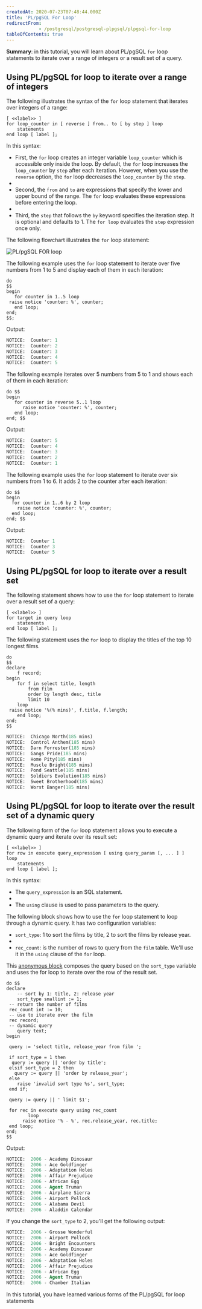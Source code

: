 ```yaml
---
createdAt: 2020-07-23T07:48:44.000Z
title: 'PL/pgSQL For Loop'
redirectFrom: 
            - /postgresql/postgresql-plpgsql/plpgsql-for-loop
tableOfContents: true
---
```



**Summary**: in this tutorial, you will learn about PL/pgSQL `for` loop statements to iterate over a range of integers or a result set of a query.

## Using PL/pgSQL for loop to iterate over a range of integers

The following illustrates the syntax of the `for` loop statement that iterates over integers of a range:

```
[ <<label>> ]
for loop_counter in [ reverse ] from.. to [ by step ] loop
    statements
end loop [ label ];
```

In this syntax:

- First, the `for` loop creates an integer variable `loop_counter` which is accessible only inside the loop. By default, the `for` loop increases the `loop_counter` by `step` after each iteration. However, when you use the `reverse` option, the `for` loop decreases the `loop_counter` by the `step`.
-
- Second, the `from` and `to` are expressions that specify the lower and upper bound of the range. The `for` loop evaluates these expressions before entering the loop.
-
- Third, the `step` that follows the `by` keyword specifies the iteration step. It is optional and defaults to 1. The `for loop` evaluates the `step` expression once only.

The following flowchart illustrates the `for` loop statement:

![PL/pgSQL FOR loop](/postgresqltutorial_data/plpgsql-FOR-loop.png)

The following example uses the `for` loop statement to iterate over five numbers from 1 to 5 and display each of them in each iteration:

```
do
$$
begin
   for counter in 1..5 loop
 raise notice 'counter: %', counter;
   end loop;
end;
$$;
```

Output:

```sql
NOTICE:  Counter: 1
NOTICE:  Counter: 2
NOTICE:  Counter: 3
NOTICE:  Counter: 4
NOTICE:  Counter: 5
```

The following example iterates over 5 numbers from 5 to 1 and shows each of them in each iteration:

```
do $$
begin
   for counter in reverse 5..1 loop
      raise notice 'counter: %', counter;
   end loop;
end; $$
```

Output:

```sql
NOTICE:  Counter: 5
NOTICE:  Counter: 4
NOTICE:  Counter: 3
NOTICE:  Counter: 2
NOTICE:  Counter: 1
```

The following example uses the `for` loop statement to iterate over six numbers from 1 to 6. It adds 2 to the counter after each iteration:

```
do $$
begin
  for counter in 1..6 by 2 loop
    raise notice 'counter: %', counter;
  end loop;
end; $$
```

Output:

```sql
NOTICE:  Counter 1
NOTICE:  Counter 3
NOTICE:  Counter 5
```

## Using PL/pgSQL for loop to iterate over a result set

The following statement shows how to use the `for` loop statement to iterate over a result set of a query:

```
[ <<label>> ]
for target in query loop
    statements
end loop [ label ];
```

The following statement uses the `for` loop to display the titles of the top 10 longest films.

```
do
$$
declare
    f record;
begin
    for f in select title, length
        from film
        order by length desc, title
        limit 10
    loop
 raise notice '%(% mins)', f.title, f.length;
    end loop;
end;
$$
```

```sql
NOTICE:  Chicago North(185 mins)
NOTICE:  Control Anthem(185 mins)
NOTICE:  Darn Forrester(185 mins)
NOTICE:  Gangs Pride(185 mins)
NOTICE:  Home Pity(185 mins)
NOTICE:  Muscle Bright(185 mins)
NOTICE:  Pond Seattle(185 mins)
NOTICE:  Soldiers Evolution(185 mins)
NOTICE:  Sweet Brotherhood(185 mins)
NOTICE:  Worst Banger(185 mins)
```

## Using PL/pgSQL for loop to iterate over the result set of a dynamic query

The following form of the `for` loop statement allows you to execute a dynamic query and iterate over its result set:

```
[ <<label>> ]
for row in execute query_expression [ using query_param [, ... ] ]
loop
    statements
end loop [ label ];
```

In this syntax:

- The `query_expression` is an SQL statement.
-
- The `using` clause is used to pass parameters to the query.

The following block shows how to use the `for` loop statement to loop through a dynamic query. It has two configuration variables:

- `sort_type`: 1 to sort the films by title, 2 to sort the films by release year.
-
- `rec_count`: is the number of rows to query from the `film` table. We'll use it in the `using` clause of the `for` loop.

This [anonymous block](/postgresql/postgresql-plpgsql/plpgsql-block-structure) composes the query based on the `sort_type` variable and uses the for loop to iterate over the row of the result set.

```
do $$
declare
    -- sort by 1: title, 2: release year
    sort_type smallint := 1;
 -- return the number of films
 rec_count int := 10;
 -- use to iterate over the film
 rec record;
 -- dynamic query
    query text;
begin

 query := 'select title, release_year from film ';

 if sort_type = 1 then
  query := query || 'order by title';
 elsif sort_type = 2 then
   query := query || 'order by release_year';
 else
    raise 'invalid sort type %s', sort_type;
 end if;

 query := query || ' limit $1';

 for rec in execute query using rec_count
        loop
      raise notice '% - %', rec.release_year, rec.title;
 end loop;
end;
$$
```

Output:

```sql
NOTICE:  2006 - Academy Dinosaur
NOTICE:  2006 - Ace Goldfinger
NOTICE:  2006 - Adaptation Holes
NOTICE:  2006 - Affair Prejudice
NOTICE:  2006 - African Egg
NOTICE:  2006 - Agent Truman
NOTICE:  2006 - Airplane Sierra
NOTICE:  2006 - Airport Pollock
NOTICE:  2006 - Alabama Devil
NOTICE:  2006 - Aladdin Calendar
```

If you change the `sort_type` to 2, you'll get the following output:

```sql
NOTICE:  2006 - Grosse Wonderful
NOTICE:  2006 - Airport Pollock
NOTICE:  2006 - Bright Encounters
NOTICE:  2006 - Academy Dinosaur
NOTICE:  2006 - Ace Goldfinger
NOTICE:  2006 - Adaptation Holes
NOTICE:  2006 - Affair Prejudice
NOTICE:  2006 - African Egg
NOTICE:  2006 - Agent Truman
NOTICE:  2006 - Chamber Italian
```

In this tutorial, you have learned various forms of the PL/pgSQL for loop statements
